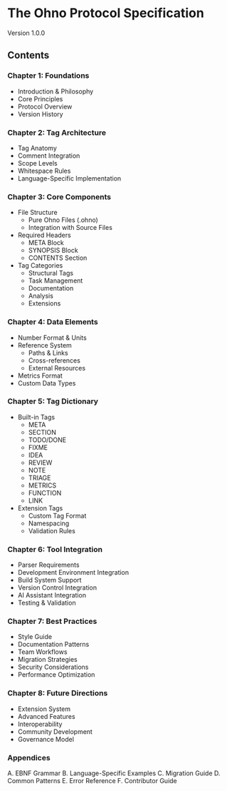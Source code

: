 # The Ohno Protocol Specification
Version 1.0.0

## Contents

### Chapter 1: Foundations
- Introduction & Philosophy
- Core Principles
- Protocol Overview
- Version History

### Chapter 2: Tag Architecture
- Tag Anatomy
- Comment Integration
- Scope Levels
- Whitespace Rules
- Language-Specific Implementation

### Chapter 3: Core Components
- File Structure
  - Pure Ohno Files (.ohno)
  - Integration with Source Files
- Required Headers
  - META Block
  - SYNOPSIS Block
  - CONTENTS Section
- Tag Categories
  - Structural Tags
  - Task Management
  - Documentation
  - Analysis
  - Extensions

### Chapter 4: Data Elements
- Number Format & Units
- Reference System
  - Paths & Links
  - Cross-references
  - External Resources
- Metrics Format
- Custom Data Types

### Chapter 5: Tag Dictionary
- Built-in Tags
  - META
  - SECTION
  - TODO/DONE
  - FIXME
  - IDEA
  - REVIEW
  - NOTE
  - TRIAGE
  - METRICS
  - FUNCTION
  - LINK
- Extension Tags
  - Custom Tag Format
  - Namespacing
  - Validation Rules

### Chapter 6: Tool Integration
- Parser Requirements
- Development Environment Integration
- Build System Support
- Version Control Integration
- AI Assistant Integration
- Testing & Validation

### Chapter 7: Best Practices
- Style Guide
- Documentation Patterns
- Team Workflows
- Migration Strategies
- Security Considerations
- Performance Optimization

### Chapter 8: Future Directions
- Extension System
- Advanced Features
- Interoperability
- Community Development
- Governance Model

### Appendices
A. EBNF Grammar
B. Language-Specific Examples
C. Migration Guide
D. Common Patterns
E. Error Reference
F. Contributor Guide

